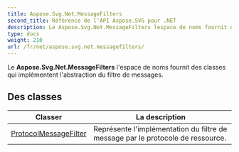 ```yaml
---
title: Aspose.Svg.Net.MessageFilters
second_title: Référence de l'API Aspose.SVG pour .NET
description: Le Aspose.Svg.Net.MessageFilters lespace de noms fournit des classes qui implémentent labstraction du filtre de messages.
type: docs
weight: 210
url: /fr/net/aspose.svg.net.messagefilters/
---
```

Le **Aspose.Svg.Net.MessageFilters** l'espace de noms fournit des classes qui implémentent l'abstraction du filtre de messages.

## Des classes

| Classer | La description |
| --- | --- |
| [ProtocolMessageFilter](./protocolmessagefilter/) | Représente l'implémentation du filtre de message par le protocole de ressource. |



